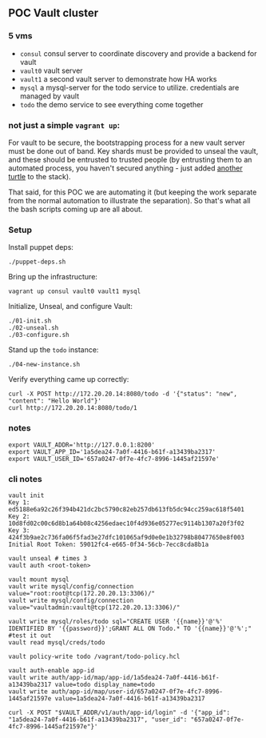 ## POC Vault cluster

### 5 vms

- `consul` consul server to coordinate discovery and provide a backend for vault
- `vault0` vault server
- `vault1` a second vault server to demonstrate how HA works
- `mysql` a mysql-server for the todo service to utilize. credentials are managed by vault
- `todo` the demo service to see everything come together

### not just a simple `vagrant up`:
For vault to be secure, the bootstrapping process for a new vault server must be done out of band.
Key shards must be provided to unseal the vault, and these should be entrusted to trusted people 
(by entrusting them to an automated process, you haven't secured anything - just added 
[another turtle](https://en.wikipedia.org/wiki/Turtles_all_the_way_down) to the stack).

That said, for this POC we are automating it (but keeping the work separate from the normal
automation to illustrate the separation). So that's what all the bash scripts coming up are all about.


### Setup

Install puppet deps:

	./puppet-deps.sh


Bring up the infrastructure:
	
	vagrant up consul vault0 vault1 mysql

Initialize, Unseal, and configure Vault:

	./01-init.sh
	./02-unseal.sh
	./03-configure.sh

Stand up the `todo` instance:

	./04-new-instance.sh


Verify everything came up correctly:

	curl -X POST http://172.20.20.14:8080/todo -d '{"status": "new", "content": "Hello World"}'
	curl http://172.20.20.14:8080/todo/1

### notes

	export VAULT_ADDR='http://127.0.0.1:8200'
	export VAULT_APP_ID='1a5dea24-7a0f-4416-b61f-a13439ba2317'
	export VAULT_USER_ID='657a0247-0f7e-4fc7-8996-1445af21597e'


### cli notes

	vault init
	Key 1: ed5188e6a92c26f394b421dc2bc5790c82eb257db613fb5dc94cc259ac618f5401
	Key 2: 10d8fd02c00c6d8b1a64b08c4256edaec10f4d936e05277ec9114b1307a20f3f02
	Key 3: 424f3b9ae2c736fa06f5fad3e27dfc101065af9d0e0e1b32798b80477650e8f003
	Initial Root Token: 59012fc4-e665-0f34-56cb-7ecc8cda8b1a

	vault unseal # times 3
	vault auth <root-token>

	vault mount mysql
	vault write mysql/config/connection value="root:root@tcp(172.20.20.13:3306)/"
	vault write mysql/config/connection value="vaultadmin:vault@tcp(172.20.20.13:3306)/"

	vault write mysql/roles/todo sql="CREATE USER '{{name}}'@'%' IDENTIFIED BY '{{password}}';GRANT ALL ON Todo.* TO '{{name}}'@'%';"
	#test it out
	vault read mysql/creds/todo

	vault policy-write todo /vagrant/todo-policy.hcl

	vault auth-enable app-id
	vault write auth/app-id/map/app-id/1a5dea24-7a0f-4416-b61f-a13439ba2317 value=todo display_name=todo
	vault write auth/app-id/map/user-id/657a0247-0f7e-4fc7-8996-1445af21597e value=1a5dea24-7a0f-4416-b61f-a13439ba2317

	curl -X POST "$VAULT_ADDR/v1/auth/app-id/login" -d '{"app_id": "1a5dea24-7a0f-4416-b61f-a13439ba2317", "user_id": "657a0247-0f7e-4fc7-8996-1445af21597e"}'

	

